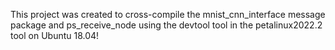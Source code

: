 This project was created to cross-compile the mnist_cnn_interface message package and ps_receive_node using the devtool tool in the petalinux2022.2 tool on Ubuntu 18.04!